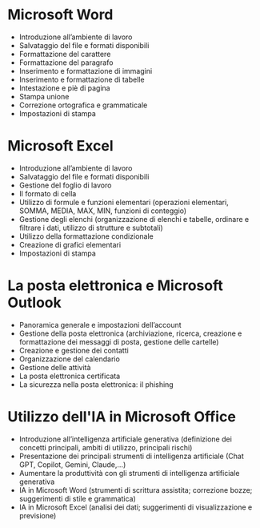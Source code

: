 # Microsoft Word
- Introduzione all’ambiente di lavoro
- Salvataggio del file e formati disponibili
- Formattazione del carattere
- Formattazione del paragrafo
- Inserimento e formattazione di immagini
- Inserimento e formattazione di tabelle
- Intestazione e piè di pagina
- Stampa unione
- Correzione ortografica e grammaticale
- Impostazioni di stampa

# Microsoft Excel
- Introduzione all’ambiente di lavoro
- Salvataggio del file e formati disponibili
- Gestione del foglio di lavoro
- Il formato di cella
- Utilizzo di formule e funzioni elementari (operazioni elementari, SOMMA, MEDIA, MAX, MIN,
funzioni di conteggio)
- Gestione degli elenchi (organizzazione di elenchi e tabelle, ordinare e filtrare i dati, utilizzo
di strutture e subtotali)
- Utilizzo della formattazione condizionale
- Creazione di grafici elementari
- Impostazioni di stampa

# La posta elettronica e Microsoft Outlook
- Panoramica generale e impostazioni dell’account
- Gestione della posta elettronica (archiviazione, ricerca, creazione e formattazione dei
messaggi di posta, gestione delle cartelle)
- Creazione e gestione dei contatti
- Organizzazione del calendario
- Gestione delle attività
- La posta elettronica certificata
- La sicurezza nella posta elettronica: il phishing

# Utilizzo dell'IA in Microsoft Office
- Introduzione all’intelligenza artificiale generativa (definizione dei concetti principali, ambiti
di utilizzo, principali rischi)
- Presentazione dei principali strumenti di intelligenza artificiale (Chat GPT, Copilot, Gemini,
Claude,…)
- Aumentare la produttività con gli strumenti di intelligenza artificiale generativa
- IA in Microsoft Word (strumenti di scrittura assistita; correzione bozze; suggerimenti di stile
e grammatica)
- IA in Microsoft Excel (analisi dei dati; suggerimenti di visualizzazione e previsione)
